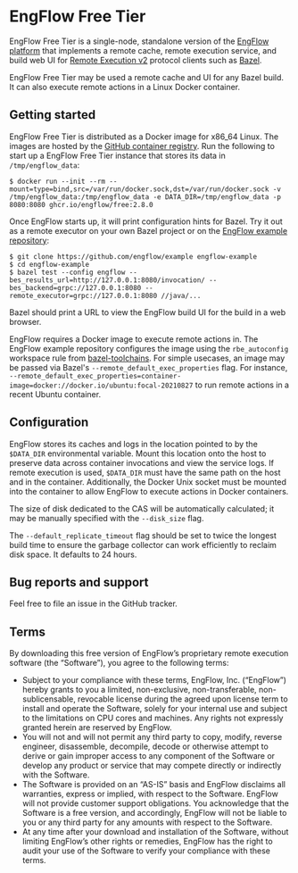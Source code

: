 # EngFlow Free Tier

EngFlow Free Tier is a single-node, standalone version of the [EngFlow
platform](https://www.engflow.com) that implements a remote cache, remote
execution service, and build web UI for [Remote Execution
v2](https://github.com/bazelbuild/remote-apis/blob/main/build/bazel/remote/execution/v2/remote_execution.proto)
protocol clients such as [Bazel](https://bazel.build).

EngFlow Free Tier may be used a remote cache and UI for any Bazel build. It can
also execute remote actions in a Linux Docker container.

## Getting started

EngFlow Free Tier is distributed as a Docker image for x86_64 Linux. The images
are hosted by the [GitHub container
registry](https://github.com/EngFlow/free/pkgs/container/free). Run the
following to start up a EngFlow Free Tier instance that stores its data in
`/tmp/engflow_data`:

    $ docker run --init --rm --mount=type=bind,src=/var/run/docker.sock,dst=/var/run/docker.sock -v /tmp/engflow_data:/tmp/engflow_data -e DATA_DIR=/tmp/engflow_data -p 8080:8080 ghcr.io/engflow/free:2.8.0

Once EngFlow starts up, it will print configuration hints for Bazel.  Try it out
as a remote executor on your own Bazel project or on the [EngFlow example
repository](https://github.com/engflow/example):

    $ git clone https://github.com/engflow/example engflow-example
    $ cd engflow-example
    $ bazel test --config engflow --bes_results_url=http://127.0.0.1:8080/invocation/ --bes_backend=grpc://127.0.0.1:8080 --remote_executor=grpc://127.0.0.1:8080 //java/...

Bazel should print a URL to view the EngFlow build UI for the build in a web
browser.

EngFlow requires a Docker image to execute remote actions in. The EngFlow
example repository configures the image using the `rbe_autoconfig` workspace
rule from
[bazel-toolchains](https://github.com/bazelbuild/bazel-toolchains). For simple
usecases, an image may be passed via Bazel's `--remote_default_exec_properties`
flag. For instance,
`--remote_default_exec_properties=container-image=docker://docker.io/ubuntu:focal-20210827`
to run remote actions in a recent Ubuntu container.

## Configuration

EngFlow stores its caches and logs in the location pointed to by the `$DATA_DIR`
environmental variable. Mount this location onto the host to preserve data
across container invocations and view the service logs. If remote execution is
used, `$DATA_DIR` must have the same path on the host and in the
container. Additionally, the Docker Unix socket must be mounted into the
container to allow EngFlow to execute actions in Docker containers.

The size of disk dedicated to the CAS will be automatically calculated; it may
be manually specified with the `--disk_size` flag.

The `--default_replicate_timeout` flag should be set to twice the longest build
time to ensure the garbage collector can work efficiently to reclaim disk
space. It defaults to 24 hours.

## Bug reports and support

Feel free to file an issue in the GitHub tracker.

## Terms

By downloading this free version of EngFlow’s proprietary remote execution
software (the “Software”), you agree to the following terms:

- Subject to your compliance with these terms, EngFlow, Inc. (“EngFlow”) hereby grants to you a limited,
non-exclusive, non-transferable, non-sublicensable, revocable license during the
agreed upon license term to install and operate the Software, solely for your
internal use and subject to the limitations on CPU cores and machines. Any
rights not expressly granted herein are reserved by EngFlow.
- You will not and will not permit any third party to copy, modify, reverse engineer, disassemble, decompile,
decode or otherwise attempt to derive or gain improper access to any component
of the Software or develop any product or service that may compete directly or
indirectly with the Software.
- The Software is provided on an “AS-IS” basis and EngFlow disclaims all warranties, express or implied,
with respect to the Software. EngFlow will not provide customer support
obligations. You acknowledge that the Software is a free version, and
accordingly, EngFlow will not be liable to you or any third party for any
amounts with respect to the Software.
- At any time after your download and installation of the Software, without limiting EngFlow’s other rights
or remedies, EngFlow has the right to audit your use of the Software to verify
your compliance with these terms.
